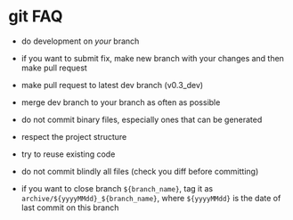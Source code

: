 # git FAQ

- do development on _your_ branch
- if you want to submit fix, make new branch with your changes and then make pull request
- make pull request to latest dev branch
  (v0.3_dev)
- merge dev branch to your branch as often as possible

- do not commit binary files, especially ones that can be generated
- respect the project structure
- try to reuse existing code
- do not commit blindly all files (check you diff before committing)

- if you want to close branch `${branch_name}`,
  tag it as `archive/${yyyyMMdd}_${branch_name}`,
  where `${yyyyMMdd}` is the date of last commit on this branch
